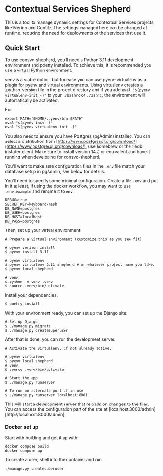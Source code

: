 # Contextual Services Shepherd

This is a tool to manage dynamic settings for Contextual Services projects like
Merino and Contile. The settings managed here can be changed at runtime,
reducing the need for deployments of the services that use it.

## Quick Start

To use consvc-shepherd, you'll need a Python 3.11 development environment and 
poetry installed. To achieve this, it is recommended you use a virtual Python environment.

venv is a viable option, but for ease you can use pyenv-virtualenv as a plugin for 
pyenv and virtual environments. Using virtualenv creates a .python-version file  in the project directory and if you add `eval "$(pyenv virtualenv-init -)"` to your  `./bashrc` or `./zshrc`, the environment will automatically be activated.

Ex:
```shell
export PATH="$HOME/.pyenv/bin:$PATH"
eval "$(pyenv init -)"
eval "$(pyenv virtualenv-init -)"
```

You also need to ensure you have Postgres (pgAdmin) installed. You can select a distribution from [https://www.postgresql.org/download/](https://www.postgresql.org/download/), use homebrew or their edb installer client.  Make sure to install version 14.7, or equivalent and have it running when developing for consvc-shepherd.

You'll want to make sure configuration files in the `.env` file match your database setup in pgAdmin, see below for details.

You'll need to specify some minimal configuration. Create a file `.env` and put
in it at least, if using the docker workflow, you may want to use `.env.example` 
and rename it to `env`:

```shell
DEBUG=true
SECRET_KEY=keyboard-mash
DB_NAME=postgres
DB_USER=postgres
DB_HOST=localhost
DB_PASS=postgres
```

Then, set up your virtual environment:

```shell
# Prepare a virtual environment (customize this as you see fit)

# pyenv verison install
$ pyenv install 3.11

# pyenv virtualenv
$ pyenv virtualenv 3.11 shepherd # or whatever project name you like.
$ pyenv local shepherd

# venv
$ python -m venv .venv
$ source .venv/bin/activate
```
Install your dependencies:

```shell
$ poetry install
```

With your environment ready, you can set up the Django site:
```shell
# Set up Django
$ ./manage.py migrate
$ ./manage.py createsuperuser
```

After that is done, you can run the development server:

```shell
# Activate the virtualenv, if not already active.

# pyenv virtualenv 
$ pyenv local shepherd
# venv
$ source .venv/bin/activate

# Start the app
$ ./manage.py runserver

# To run on alternate port if in use
$ ./manage.py runserver localhost:8001
```

This will start a development server that reloads on changes to the files. You
can access the configuration part of the site at
[localhost:8000/admin][http://localhost:8000/admin].

### Docker set up

Start with building and get it up with:
```
docker compose build
docker compose up
```
To create a user, shell into the container and run
``` 
./manage.py createsuperuser
```